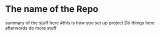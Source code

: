 # The name of the Repo
summary of the stuff here
#this is how you set up project
Do things here afterwords do more stuff

